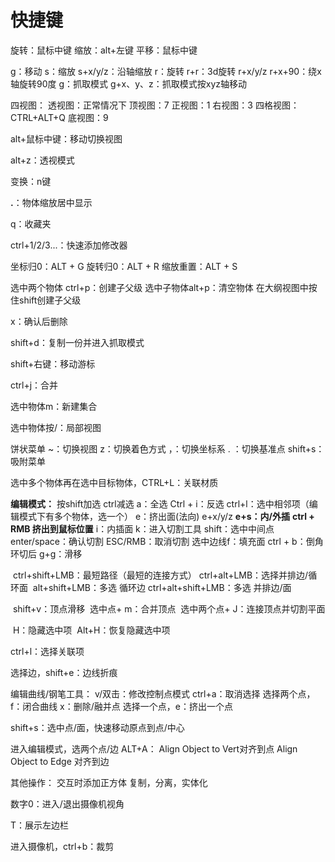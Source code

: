 # 快捷键

旋转：鼠标中键
缩放：alt+左键
平移：鼠标中键

g：移动
s：缩放	s+x/y/z：沿轴缩放
r：旋转	r+r：3d旋转	r+x/y/z	r+x+90：绕x轴旋转90度
g：抓取模式
	g+x、y、z：抓取模式按xyz轴移动

四视图：
	透视图：正常情况下
	顶视图：7
	正视图：1
	右视图：3
	四格视图：CTRL+ALT+Q	
	底视图：9

alt+鼠标中键：移动切换视图

alt+z：透视模式

变换：n键

**.**：物体缩放居中显示

q：收藏夹

ctrl+1/2/3...：快速添加修改器

坐标归0：ALT + G
旋转归0：ALT + R
缩放重置：ALT + S

选中两个物体 ctrl+p：创建子父级
选中子物体alt+p：清空物体
在大纲视图中按住shift创建子父级

x：确认后删除

shift+d：复制一份并进入抓取模式

shift+右键：移动游标

ctrl+j：合并

选中物体m：新建集合

选中物体按/：局部视图

饼状菜单
~：切换视图
z：切换着色方式
，：切换坐标系
. ：切换基准点
shift+s：吸附菜单

选中多个物体再在选中目标物体，CTRL+L：关联材质

**编辑模式：**
	按shift加选
	ctrl减选
	a：全选
	Ctrl + i：反选
	ctrl+l：选中相邻项（编辑模式下有多个物体，选一个）
	e：挤出面(法向)	e+x/y/z	**e+s：内/外插**
	**ctrl + RMB 挤出到鼠标位置**
	i：内插面
	k：进入切割工具
		shift：选中中间点
		enter/space：确认切割
		ESC/RMB：取消切割
	选中边线f：填充面
	ctrl + b：倒角
	环切后 g+g：滑移

​	ctrl+shift+LMB：最短路径（最短的连接方式）
​	ctrl+alt+LMB：选择并排边/循环面
​	alt+shift+LMB：多选 循环边
​	ctrl+alt+shift+LMB：多选 并排边/面

​	shift+v：顶点滑移
​	选中点+ m：合并顶点
​	选中两个点+ J：连接顶点并切割平面

​	H：隐藏选中项
​	Alt+H：恢复隐藏选中项

ctrl+l：选择关联项

选择边，shift+e：边线折痕                                                                                                                                                                                                   

编辑曲线/钢笔工具：
	v/双击：修改控制点模式
	ctrl+a：取消选择
	选择两个点，f：闭合曲线
	x：删除/融并点
	选择一个点，e：挤出一个点

shift+s：选中点/面，快速移动原点到点/中心

进入编辑模式，选两个点/边
	ALT+A：
	Align Object to Vert对齐到点
	Align Object to Edge 对齐到边

其他操作：
交互时添加正方体
复制，分离，实体化

数字0：进入/退出摄像机视角

T：展示左边栏

进入摄像机，ctrl+b：裁剪